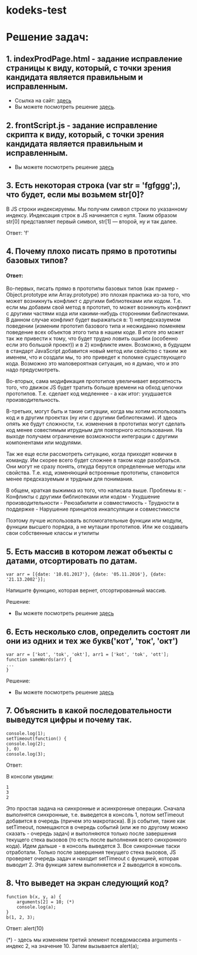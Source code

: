 # kodeks-test


# Решение задач:

## 1. indexProdPage.html - задание исправление страницы к виду, который, с точки зрения кандидата является правильным и исправленным.

- Ссылка на сайт: [здесь](https://annagonos.github.io/kodeks-test/indexProdPage.html)
- Вы можете посмотреть решение [здесь](https://github.com/AnnaGonos/kodeks-test/blob/main/indexProdPage.html).

## 2. frontScript.js - задание исправление скрипта к виду, который, с точки зрения кандидата является правильным и исправленным.
- Вы можете посмотреть решение [здесь](https://github.com/AnnaGonos/kodeks-test/blob/main/frontScript.js) 

## 3. Есть некоторая строка (var str = 'fgfggg';), что будет, если мы возьмем str[0]?

В JS строки индексируемы. Мы получим символ строки по указанному индексу. Индексация строк в JS начинается с нуля. Таким 
образом str[0] представляет первый символ, str[1] — второй, ну и так далее.

Ответ: 'f'

## 4. Почему плохо писать прямо в прототипы базовых типов?

#### Ответ:

Во-первых, писать прямо в прототипы базовых типов (как пример - Object.prototype или Array.prototype) это плохая практика 
из-за того, что может возникнуть конфликт с другими библиотеками или кодом. Т.е. если мы добавим свой метод в прототип, 
то может возникнуть конфликт с другими частями кода или какими-нибудь сторонними библиотеками. В данном случае конфликт 
будет выражаться в: 1) непредсказуемом поведении (изменим прототип базового типа и неожиданно поменяем поведение всех 
объектов этого типа в нашем коде. В итоге это может так же привести к тому, что будет трудно ловить ошибки (особенно если это большой проект))
и в 2) конфликте имен. Возможно, в будущем в стандарт JavaScript добавится новый метод или свойство с таким же именем, 
что и создали мы, то это приведет к поломке существующего кода. Возможно это маловероятная ситуация, но я думаю, что и это надо предусмотреть.

Во-вторых, сама модификация прототипов увеличивает вероятность того, что движок JS будет тратить больше времени на обход цепочки прототипов. Т.е. сделает код медленнее - а как итог: ухудшается производительность.

В-третьих, могут быть и такие ситуации, когда мы хотим использовать код и в другим проектах (ну или с другими библиотеками).
И здесь опять же будут сложности, т.к. изменения в прототипах могут сделать код менее совестимым итрудным для повторного использования.
На выходе получаем ограничение возможности интеграции с другими компонентами или модулями. 

Так же еще если рассмотреть ситуацию, когда приходят новички в команду. Им скорее всего будет сложнее в таком коде разобраться. 
Они могут не сразу понять, откуда берутся определенные методы или свойства. Т.е. код, изменяющий встроенные прототипы, 
становится менее предсказуемым и трудным для понимания.

В общем, краткая выжимка из того, что написала выше. Проблемы в:
    - Конфликты с другими библиотеками или кодом
    - Ухудшение производительности
    - Реюзабилити и совместимость
    - Трудности в поддержке
    - Нарушение принципов инкапсуляции и совместимости

Поэтому лучше использовать вспомогательные функции или модули, функции высшего порядка, а не мутации прототипов. Или же создавать свои собственные классы и утилиты

## 5. Есть массив в котором лежат объекты с датами, отсортировать по датам. 
```
var arr = [{date: '10.01.2017'}, {date: '05.11.2016'}, {date: '21.13.2002'}];
```
Напишите функцию, которая вернет, отсортированный массив.

Решение:

- Вы можете посмотреть решение [здесь](https://github.com/AnnaGonos/kodeks-test/blob/main/tasks/task-5.js)


## 6. Есть несколько слов, определить состоят ли они из одних и тех же букв('кот', 'ток', 'окт')

```
var arr = ['kot', 'tok', 'okt'], arr1 = ['kot', 'tok', 'ott'];
function sameWords(arr) {
...
}
```

Решение:

- Вы можете посмотреть решение [здесь](https://github.com/AnnaGonos/kodeks-test/blob/main/tasks/task-6.js)


## 7. Объяснить в какой последовательности выведутся цифры и почему так.
   ```
   console.log(1);
   setTimeout(function() {
   console.log(2);
   }, 0)
   console.log(3);
   ```

Ответ:

В консоли увидим:
```
1
3
2
```

Это простая задача на синхронные и асинхронные операции. Сначала выполнятся синхронные, т.е. выведется  в консоль 1, потом setTimeout 
добавится в очередь (причем это макротаска). В js события, такие как setTimeout, помещаются в очередь событий (или же по другому 
можно сказать - очередь задач) и выполняются только после завершения текущего стека вызовов (то есть после выполнения всего
синхронного кода). Идем дальше - в консоль выведется 3. Все синхронные таски отработали. Только после завершения текущего стека вызовов, 
JS проверяет очередь задач и находит setTimeout с функцией, которая выводит 2. Эта функция затем выполняется и 2 выводится в консоль.


## 8. Что выведет на экран следующий код?

```
function b(x, y, a) {
    arguments[2] = 10; (*)
    console.log(a);
}
b(1, 2, 3);
```

Ответ: alert(10) 

(*) - здесь мы изменяем третий элемент псевдомассива arguments - индекс 2, на значение 10. Затем вызывается alert(a);





